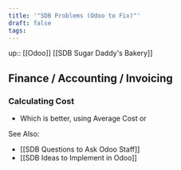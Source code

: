 ```yaml
---
title: '"SDB Problems (Odoo to Fix)"'
draft: false
tags:
---
```

up:: [[Odoo]] [[SDB Sugar Daddy's Bakery]]

## Finance / Accounting / Invoicing

### Calculating Cost
- Which is better, using Average Cost or 


See Also:
- [[SDB Questions to Ask Odoo Staff]]
- [[SDB Ideas to Implement in Odoo]]